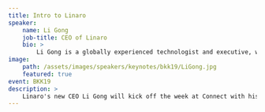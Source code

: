 ```yaml
---
title: Intro to Linaro
speaker:
    name: Li Gong
    job-title: CEO of Linaro
    bio: >
        Li Gong is a globally experienced technologist and executive, with deep background in computer science, research and product development, and open source technologies. He has worked in senior leadership roles extensively in the US and in Asia, having served as President and COO at Mozilla Corporation, General Manager at Microsoft, as well as Distinguished Engineer at Sun Microsystems and Distinguished Scientist at SRI International. He graduated from Tsinghua University, Beijing, and received a PhD from University of Cambridge. In 1994 he received the Leonard G. Abraham Prize given by the IEEE Communications Society for “the most significant contribution to technical literature in the field of interest of the IEEE.”
image:
    path: /assets/images/speakers/keynotes/bkk19/LiGong.jpg
    featured: true
event: BKK19
description: >
    Linaro's new CEO Li Gong will kick off the week at Connect with his keynote. Li Gong is a globally experienced technologist and executive, with deep background in computer science, research and product development, and open source technologies.
---
```

